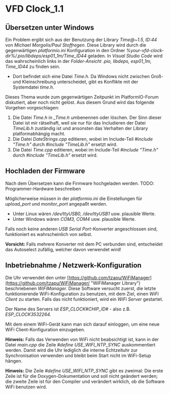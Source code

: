 # VFD Clock_1.1

## Übersetzen unter Windows

Ein Problem ergibt sich aus der Benutzung der Library *Time@~1.5, ID:44* von _Michael Morgolis/Paul Stoffregen._ Diese Library
wird durch die gegenwärtigen *platformio.ini* Konfiguration in den Ordner *%your-vfd-clock-dir%/.pio/libdeps/esp01_1m/Time_ID44*
geladen. In _Visual Studio Code_ wird das wahrscheinlich links in der _Folder-Ansicht_ *.pio, libdeps, esp01_1m, Time_ID44* zu
finden sein.

* Dort befindet sich eine Datei _Time.h._ Da Windows nicht zwischen Groß- und Kleinschreibung unterscheidet, gibt es Konflikte
mit der Systemdatei _time.h._

Dieses Thema wurde zum gegenwärtigen Zeitpunkt im PlatformIO-Forum diskutiert, aber noch nicht gelöst. Aus diesem Grund wird das
folgende Vorgehen vorgeschlagen:

1. Die Datei _Time.h_ in *_Time.h* umbenennen oder löschen. Der Sinn dieser Datei ist mir rätselhaft, weil sie nur für das
Includieren der Datei _TimeLib.h_ zuständig ist und ansonsten das Verhalten der Library platformabhängig macht.
1. Die Datei _DateStrings.cpp_ editieren, wobei im Include-Teil _#include "Time.h"_ durch _#include "TimeLib.h"_ ersetzt wird.
1. Die Datei _Time.cpp_ editieren, wobei im Include-Teil _#include "Time.h"_ durch _#include "TimeLib.h"_ ersetzt wird.

## Hochladen der Firmware

Nach dem Übersetzen kann die Firmware hochgeladen werden. TODO: Programmer-Hardware beschreiben

Möglicherweise müssen in der _platformio.ini_ die Einstellungen für _upload_port_ und _monitor_port_ angepaßt werden.

* Unter Linux wären _/dev/ttyUSB0,_ _/dev/ttyUSB1_ usw. plausible Werte.
* Unter Windows wären _COM3,_ _COM4_ usw. plausible Werte.

Falls noch keine anderen _USB Serial Port_-Konverter angeschlossen sind, funktioniert es wahrscheinlich von selbst.

**Vorsicht:** Falls mehrere Konverter mit dem PC verbunden sind, entscheidet das Autoselect zufällig, welcher davon
verwendet wird!

## Inbetriebnahme / Netzwerk-Konfiguration

Die Uhr verwendet den unter [https://github.com/tzapu/WiFiManager](https://github.com/tzapu/WiFiManager/ "WiFiManager Library")
beschriebenen *WiFiManager.* Diese Software versucht zuerst, die letzte funktionierende WiFi-Konfiguration zu benutzen, mit dem
Ziel, einen *WiFi Client* zu starten. Falls das nicht funktioniert, wird ein *WiFi Server* gestartet.

Der Name des Servers ist *ESP_CLOCK#CHIP_ID#* - also z.B. *ESP_CLOCK3532264.*

Mit dem einem WiFi-Gerät kann man sich darauf einloggen, um eine neue WiFi Client-Konfiguration einzugeben.

**Hinweis:** Falls das Verwenden von WiFi nicht beabsichtigt ist, kann in der Datei _main.cpp_ die Zeile
_#define USE_WIFI_NTP_SYNC_ auskommentiert werden. Damit wird die Uhr lediglich die interne Echtzeituhr
zur Synchronisation verwenden und bleibt beim Start nicht im WiFi-Setup hängen.

**Hinweis:** Die Zeile _#define USE_WIFI_NTP_SYNC_ gibt es zweimal: Die erste Zeile ist für die Doxygen-Dokumentation und
soll nicht geändert werden; die zweite Zeile ist für den Compiler und verändert wirklich, ob die Software WiFi benutzen wird.
